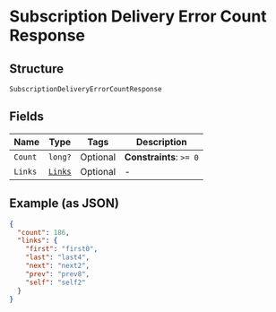 
# Subscription Delivery Error Count Response

## Structure

`SubscriptionDeliveryErrorCountResponse`

## Fields

| Name | Type | Tags | Description |
|  --- | --- | --- | --- |
| `Count` | `long?` | Optional | **Constraints**: `>= 0` |
| `Links` | [`Links`](../../doc/models/links.md) | Optional | - |

## Example (as JSON)

```json
{
  "count": 186,
  "links": {
    "first": "first0",
    "last": "last4",
    "next": "next2",
    "prev": "prev8",
    "self": "self2"
  }
}
```

